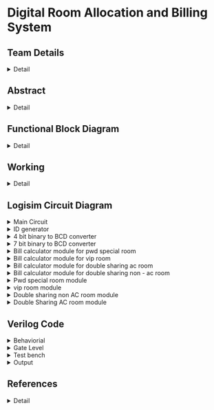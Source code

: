 # Digital Room Allocation and Billing System

<!-- First Section -->
## Team Details
<details>
<summary>Detail</summary>
> Semester: 3rd Sem B. Tech. CSE

  > Section: S2

  > Team ID: T-22

  > Member-1: A Karun Suhas, 231CS210, akarunsuhas.231cs210@nitk.edu.in

  > Member-2: D Kranthi Kiran, 231CS219, dasarikranthikiran.231cs219@nitk.edu.in

  > Member-3: D Sahil Arshan, 231CS223. sahilarshandudekula.231cs223@nitk.edu.in
</details> 

<!-- Second Section -->
## Abstract
<details>
  <summary>Detail</summary>
  
  > Digital Room Allocation and Billing System <br>

1. Motivation: Digitalisation of any work reduces the manpower, increases
the efficiency and reduces the time consumption. Manual allocation of
rooms takes a lot of time, errors may occur due to confusion in vacancies
and filled rooms. For example, when there is sudden increase in demand
for the hotels in tourist areas, managing the customers manually is a
difficult task and result in customer dissatisfaction. To avoid this, we
require a digital system to spontaneously allocate a room without any
errors.<br>
2. Problem Statement:<br>
Designing and implementing a hotel room allocation system by using dig-
ital electronics. Automated bill calculation is done based on the services
chosen by the customer, and the number of days of the stay. Customer
room gets deallocated upon completion of his stay.
Special room allocation and billing is done for VIPs and Differently-abled.<br>
3. Features:<br>
• Every customer is provided with unique customer ID. Input given by
customer contains ID, the services(eg AC, wifi, . . . ) he wants and
the number of days he wants to stay.<br>
The customer is provided with the type of room he requires(differently
abled, VIP, standard, . . . ).<br>
• If there is vacancy in the type of room that customer chooses, the
room gets allocated by storing his ID in the register and the bill
is calculated by passing his required services as inputs to the bill
calculator module which consists of adders and multipliers.<br>
1
There are counters corresponding to each type of room where each
counter stores the number of rooms of the respective type which are
currently occupied.<br>
The vacancy of the room is checked by comparing the value stored
in the counter and the total number of rooms of the respective type
that customer opts by using comparator.<br>
• The bill of the customer is stored in a register corresponding to the
customer ID.<br>
The system checks room availability in real time and automatically
allocates room based on customer requirements. It displays the final
billed amount based on services opted by customers.<br>
This system uses digital logic which minimizes manual errors.<br>
 References:
Digital Design, Morris Mano<br>
https://www.siteminder.com/r/hotel-management-strategies/<br>
https://www.geeksforgeeks.org/counters-in-digital-logic/?ref=lbp<br>
https://support.resrequest.com/property-management/room-allocation/<br>
GiHub ID:
Kranthikiran2005<br>
https://github.com/Kranthikiran2005?tab=projects<br>
</details>

## Functional Block Diagram
<details>
  <summary>Detail</summary>
  
  ![DDS_miniproject_blockdiagram drawio](https://github.com/user-attachments/assets/c183ba8a-50b4-4e49-91bc-8eb3fe73f6cd)]

</details>

<!-- Third Section -->
## Working
<details>
  <summary>Detail</summary>

  > ![WhatsApp Image 2024-10-16 at 11 52 01 PM](https://github.com/user-attachments/assets/3b72cee2-4cae-4ae3-8ae8-2381f2ba6ac5)
> Truth Table for billing

| D2 | D1 | D0 | AC | WiFi | VIP | PWD | Days | Billing Amount |
|----|----|----|----|------|-----|-----|------|----------------|
| 0  | 0  | 0  | 0  | 0    | 0   | 0   | 0    | 0              |
| 0  | 0  | 0  | 0  | 1    | 0   | 0   | 0    | 0              |
| 0  | 0  | 0  | 1  | 0    | 0   | 0   | 0    | 0              |
| 0  | 0  | 0  | 1  | 1    | 0   | 0   | 0    | 0              |
| 0  | 0  | 0  | 0  | 0    | 0   | 1   | 0    | 0              |
| 0  | 0  | 0  | 0  | 1    | 0   | 1   | 0    | 0              |
| 0  | 0  | 1  | 0  | 0    | 0   | 0   | 1    | 400            |
| 0  | 0  | 1  | 0  | 1    | 0   | 0   | 1    | 500            |
| 0  | 0  | 1  | 1  | 0    | 0   | 0   | 1    | 600            |
| 0  | 0  | 1  | 1  | 1    | 0   | 0   | 1    | 700            |
| 0  | 0  | 1  | 0  | 0    | 0   | 1   | 1    | 500            |
| 0  | 0  | 1  | 0  | 1    | 0   | 1   | 1    | 600            |
| 0  | 0  | 1  | 1  | 0    | 0   | 1   | 1    | 700            |
| 0  | 0  | 1  | 1  | 1    | 0   | 1   | 1    | 800            |
| 0  | 0  | 1  | 0  | 0    | 1   | 0   | 1    | 700            |
| 0  | 0  | 1  | 0  | 1    | 1   | 0   | 1    | 800            |
| 0  | 0  | 1  | 1  | 0    | 1   | 0   | 1    | 900            |
| 0  | 0  | 1  | 1  | 1    | 1   | 0   | 1    | 1000           |
| 0  | 1  | 0  | 0  | 0    | 0   | 0   | 2    | 800            |
| 0  | 1  | 0  | 0  | 1    | 0   | 0   | 2    | 1000           |
| 0  | 1  | 0  | 1  | 0    | 0   | 0   | 2    | 1200           |
| 0  | 1  | 0  | 1  | 1    | 0   | 0   | 2    | 1400           |
| 0  | 1  | 0  | 0  | 0    | 0   | 1   | 2    | 1000           |
| 0  | 1  | 0  | 0  | 1    | 0   | 1   | 2    | 1200           |
| 0  | 1  | 0  | 1  | 0    | 0   | 1   | 2    | 1400           |
| 0  | 1  | 0  | 1  | 1    | 0   | 1   | 2    | 1600           |
| 0  | 1  | 0  | 0  | 0    | 1   | 0   | 2    | 1400           |
| 0  | 1  | 0  | 0  | 1    | 1   | 0   | 2    | 1600           |
| 0  | 1  | 0  | 1  | 0    | 1   | 0   | 2    | 1800           |
| 0  | 1  | 0  | 1  | 1    | 1   | 0   | 2    | 2000           |
| 0  | 1  | 1  | 0  | 0    | 0   | 0   | 3    | 1200           |
| 0  | 1  | 1  | 0  | 1    | 0   | 0   | 3    | 1500           |
| 0  | 1  | 1  | 1  | 0    | 0   | 0   | 3    | 1800           |
| 0  | 1  | 1  | 1  | 1    | 0   | 0   | 3    | 2100           |
| 0  | 1  | 1  | 0  | 0    | 0   | 1   | 3    | 1500           |
| 0  | 1  | 1  | 0  | 1    | 0   | 1   | 3    | 1800           |
| 0  | 1  | 1  | 1  | 0    | 0   | 1   | 3    | 2100           |
| 0  | 1  | 1  | 1  | 1    | 0   | 1   | 3    | 2400           |
| 1  | 0  | 0  | 0  | 0    | 0   | 0   | 4    | 1600           |
| 1  | 0  | 0  | 0  | 1    | 0   | 0   | 4    | 2000           |
| 1  | 0  | 0  | 1  | 0    | 0   | 0   | 4    | 2400           |
| 1  | 0  | 0  | 1  | 1    | 0   | 0   | 4    | 2800           |
| 1  | 0  | 1  | 0  | 0    | 0   | 0   | 5    | 2000           |
| 1  | 0  | 1  | 0  | 1    | 0   | 0   | 5    | 2500           |
| 1  | 0  | 1  | 1  | 0    | 0   | 0   | 5    | 3000           |
| 1  | 0  | 1  | 1  | 1    | 0   | 0   | 5    | 3500           |
| 1  | 0  | 1  | 0  | 0    | 0   | 1   | 5    | 2500           |
| 1  | 0  | 1  | 0  | 1    | 0   | 1   | 5    | 3000           |
| 1  | 0  | 1  | 1  | 0    | 0   | 1   | 5    | 3500           |
| 1  | 0  | 1  | 1  | 1    | 0   | 1   | 5    | 4000           |
| 1  | 0  | 1  | 0  | 0    | 1   | 0   | 5    | 3500           |
| 1  | 0  | 1  | 0  | 1    | 1   | 0   | 5    | 4000           |
| 1  | 0  | 1  | 1  | 0    | 1   | 0   | 5    | 4500           |
| 1  | 0  | 1  | 1  | 1    | 1   | 0   | 5    | 5000           |
| 1  | 1  | 0  | 0  | 0    | 0   | 0   | 6    | 2400           |
| 1  | 1  | 0  | 0  | 1    | 0   | 0   | 6    | 3000           |
| 1  | 1  | 0  | 1  | 0    | 0   | 0   | 6    | 3600           |
| 1  | 1  | 0  | 1  | 1    | 0   | 0   | 6    | 4200           |
| 1  | 1  | 1  | 0  | 0    | 0   | 0   | 7    | 2800           |
| 1  | 1  | 1  | 0  | 1    | 0   | 0   | 7    | 3500           |
| 1  | 1  | 1  | 1  | 0    | 0   | 0   | 7    | 4200           |
| 1  | 1  | 1  | 1  | 1    | 0   | 0   | 7    | 4900           |
| 1  | 1  | 1  | 0  | 0    | 0   | 1   | 7    | 3500           |
| 1  | 1  | 1  | 0  | 1    | 0   | 1   | 7    | 4200           |
| 1  | 1  | 1  | 1  | 0    | 0   | 1   | 7    | 4900           |
| 1  | 1  | 1  | 1  | 1    | 0   | 1   | 7    | 5600           |
| 1  | 1  | 1  | 0  | 0    | 1   | 0   | 7    | 4900           |
| 1  | 1  | 1  | 0  | 1    | 1   | 0   | 7    | 5600           |
| 1  | 1  | 1  | 1  | 0    | 1   | 0   | 7    | 6300           |
| 1  | 1  | 1  | 1  | 1    | 1   | 0   | 7    | 7000           |

</details>

<!-- Fourth Section -->
## Logisim Circuit Diagram
<details>
  <summary>Main Circuit</summary>

  > Main Circuit<br>
  







![Main circuit](https://github.com/user-attachments/assets/0c12cba8-c2a9-4925-8dbd-e881f8ac640a)
</details>



<details>
<summary>  ID generator</summary>

![ID generator](https://github.com/user-attachments/assets/18086955-c46d-477c-9fdd-5264337161fc)
</details>
<details>
<summary>  4 bit binary to BCD converter</summary>

![4 bit binary to BCD converter](https://github.com/user-attachments/assets/e1ef6e73-5f96-4045-969f-4b232489d54b)<br>
</details>
<details>
  <summary> 7 bit binary to BCD converter</summary>

![7 bit binary to BCD converter](https://github.com/user-attachments/assets/293a0f5d-0a2f-460d-97ec-755a59360675)<br>
</details>

<details>
  <summary>  Bill calculator module for pwd special room</summary>

![Bill calculator module for pwd special room](https://github.com/user-attachments/assets/9123fbf0-4ca1-4ff5-8166-6a67f90f3716)<br>
</details>
<details>
  <summary>  Bill calculator module for vip room</summary>

![Bill calculator module for vip room](https://github.com/user-attachments/assets/2c5b0258-d44b-4a12-86bb-68210e132e57) <br>
</details>
<details>
  <summary> Bill calculator module for double sharing ac room</summary>

![Bill calculator module for double sharing ac room](https://github.com/user-attachments/assets/3514a017-f1ac-4177-bcc7-b2808ba80d9c)<br>
</details>
<details>
  <summary> Bill calculator module for double sharing non - ac room</summary>

![Bill calculator module for double sharing non ac room](https://github.com/user-attachments/assets/b0f7b274-68b5-4515-939b-1cfc6a101feb)<br>
</details>
<details>
  <summary>  Pwd special room module</summary>

![pwd special room module](https://github.com/user-attachments/assets/86da0a15-b049-4cf1-9d8c-99a10e55aa5b)<br>
</details>
<details>
  <summary> vip room module</summary>

![vip room module](https://github.com/user-attachments/assets/8efc2b18-51cc-42e9-9e5f-21fd437ee474)<br>
</details>
<details>
  <summary>  Double sharing non AC room module</summary>
  
![double sharing non ac room module](https://github.com/user-attachments/assets/1ba05940-f165-410d-bcd8-e807bc0bc09c)<br>
</details>
<details>
  <summary>  Double Sharing AC room module</summary>

  ![double sharing ac room module](https://github.com/user-attachments/assets/dae385e9-ceff-4e38-8aa5-c2fa7afa877e)<br>
</details>


<!-- Fifth Section -->
## Verilog Code
<details>
  <summary>Behaviorial</summary>



  ```verilog

  module hotel_booking(
    input [2:0] room_selection,  // 3-bit input to select a specific room (1-6)
    input ac_selection,         
    input wifi_selection,        
    input [2:0] days,            
    input register,              // Register button to confirm booking
    output reg [15:0] bill,      
    output reg [3:0] room1,      
    output reg [3:0] room2,      
    output reg [3:0] room3_1,    // Room 3.1 booking
    output reg [3:0] room3_2,    // Room 3.2 booking
    output reg [3:0] room4_1,    // Room 4.1 booking
    output reg [3:0] room4_2,    // Room 4.2 booking
    output reg [3:0] room5,      // Room 5 booking
    output reg [1:0] ac_wifi     // AC and Wi-Fi combined selection
);

    reg [15:0] room_cost;        // Room cost calculation
    reg [3:0] id_counter;        // ID generator (unique ID for each customer)
        
    initial begin
        room1 = 4'b0000;
        room2 = 4'b0000;
        room3_1 = 4'b0000;
        room3_2 = 4'b0000;
        room4_1 = 4'b0000;
        room4_2 = 4'b0000;
        room5 = 4'b0000;
        bill = 16'd0;
        ac_wifi = 2'b00;
        id_counter = 4'b0001;    // Initialize customer ID starting from 0001
    end

    always @(posedge register) begin
        room_cost = 16'd0;
        ac_wifi = {ac_selection, wifi_selection};  // Combine AC and Wi-Fi selection into 2-bit value

        // Generate unique ID for each customer in ascending order
        if (id_counter != 4'b0000) begin
            // Check which room is selected by the customer
            case (room_selection)
                3'b001: begin  // Room 1 selection
                    if (room1 == 4'b0000) begin
                        room1 = id_counter;  // Assign customer ID to room1
                        room_cost = 16'd700; // Room 1 base cost
                    end else
                        $display("Room 1 is not available.");
                end
                3'b010: begin  // Room 2 selection
                    if (room2 == 4'b0000) begin
                        room2 = id_counter;  // Assign customer ID to room2
                        room_cost = 16'd700; // Room 2 base cost
                    end else
                        $display("Room 2 is not available.");
                end
                3'b011: begin  // Room 3.1 selection
                    if (room3_1 == 4'b0000) begin
                        room3_1 = id_counter;  // Assign customer ID to room3_1
                        room_cost = 16'd400;   // Room 3.1 base cost
                    end else
                        $display("Room 3.1 is not available.");
                end
                3'b100: begin  // Room 3.2 selection
                    if (room3_2 == 4'b0000) begin
                        room3_2 = id_counter;  // Assign customer ID to room3_2
                        room_cost = 16'd400;   // Room 3.2 base cost
                    end else
                        $display("Room 3.2 is not available.");
                end
                3'b101: begin  // Room 4.1 selection
                    if (room4_1 == 4'b0000) begin
                        room4_1 = id_counter;  // Assign customer ID to room4_1
                        room_cost = 16'd400;   // Room 4.1 base cost
                    end else
                        $display("Room 4.1 is not available.");
                end
                3'b110: begin  // Room 4.2 selection
                    if (room4_2 == 4'b0000) begin
                        room4_2 = id_counter;  // Assign customer ID to room4_2
                        room_cost = 16'd400;   // Room 4.2 base cost
                    end else
                        $display("Room 4.2 is not available.");
                end
                3'b111: begin  // Room 5 selection
                    if (room5 == 4'b0000) begin
                        room5 = id_counter;    // Assign customer ID to room5
                        room_cost = 16'd500;   // Room 5 base cost
                    end else
                        $display("Room 5 is not available.");
                end
                default: begin
                    $display("Invalid room selection.");
                end
            endcase

            // Add cost for AC and Wi-Fi if selected
            if (ac_selection)
                room_cost = room_cost + 16'd200;
            if (wifi_selection)
                room_cost = room_cost + 16'd100;

            // Calculate total bill based on number of days
            bill = room_cost * days;

            // Increment ID counter for the next customer
            id_counter = id_counter + 4'b0001;
        end
    end
endmodule
```
</details>
<details>
  <summary>Gate Level </summary>

 ```verilog
  module hotel_booking_gate_level (
    input [3:0] id,                  // Customer ID
    input ac_selection,              // AC selection
    input wifi_selection,            // Wi-Fi selection
    input [2:0] days,                // Number of days
    input register,                  // Register signal (button press)
    output [15:0] bill,              // Bill output
    output [3:0] room1,              // Room 1 allocation
    output [3:0] room2,              // Room 2 allocation
    output [3:0] room3_1,            // Room 3_1 allocation
    output [3:0] room3_2,            // Room 3_2 allocation
    output [3:0] room4_1,            // Room 4_1 allocation
    output [3:0] room4_2,            // Room 4_2 allocation
    output [3:0] room5               // Room 5 allocation
);

    // Room availability checks (for room1 to room5)
    wire room1_available, room2_available, room3_1_available, room3_2_available, room4_1_available, room4_2_available, room5_available;

    // Initial room costs
    wire [15:0] room_cost;
    assign room_cost = (room1_available ? 16'd700 : 
                        room2_available ? 16'd700 : 
                        room3_1_available ? 16'd400 : 
                        room3_2_available ? 16'd400 : 
                        room4_1_available ? 16'd400 : 
                        room4_2_available ? 16'd400 : 
                        room5_available ? 16'd500 : 16'd0);

    // Adder for AC and Wi-Fi costs
    wire [15:0] extras_cost;
    wire [15:0] ac_cost = ac_selection ? 16'd200 : 16'd0;
    wire [15:0] wifi_cost = wifi_selection ? 16'd100 : 16'd0;

    RippleCarryAdder_16bit adder_extras(extras_cost, ac_cost, wifi_cost);

    // Total cost (room cost + extras)
    wire [15:0] total_cost;
    RippleCarryAdder_16bit adder_total(total_cost, room_cost, extras_cost);

    // Multiply total cost by number of days
    wire [31:0] bill_full;
    Multiplier_16bit multiplier(bill_full, total_cost, days);

    // Output only the lower 16 bits of the bill
    assign bill = bill_full[15:0];

    // Room allocation (using DFFs and availability checks)
    wire [3:0] zero = 4'b0000;

    Comparator_4bit cmp1(room1_available, room1, zero);
    Room_Allocation room_alloc1(room1, id, room1_available, register);

    Comparator_4bit cmp2(room2_available, room2, zero);
    Room_Allocation room_alloc2(room2, id, room2_available, register);

    // Continue similarly for other rooms (room3_1, room3_2, room4_1, room4_2, room5)

endmodule
module DFF (
    output reg q, 
    input d, 
    input clk
);
    always @(posedge clk) begin
        q <= d;
    end
endmodule

module Comparator_4bit (
    output equal, 
    input [3:0] a, 
    input [3:0] b
);
    wire [3:0] xnor_out;
    xnor(xnor_out[0], a[0], b[0]);
    xnor(xnor_out[1], a[1], b[1]);
    xnor(xnor_out[2], a[2], b[2]);
    xnor(xnor_out[3], a[3], b[3]);
    and(equal, xnor_out[0], xnor_out[1], xnor_out[2], xnor_out[3]);
endmodule
module Room_Allocation (
    output reg [3:0] room,   // Room ID
    input [3:0] id,          // Customer ID
    input room_available,    // Room availability
    input register           // Register signal
);
    always @(posedge register) begin
        if (room_available)
            room <= id;
    end
endmodule
module AND_Gate (
    output y, 
    input a, 
    input b
);
    assign y = a & b;
endmodule
module FullAdder (
    output sum, 
    output carry_out, 
    input a, 
    input b, 
    input carry_in
);
    wire axb, ab_and_cin;
    xor(axb, a, b);
    xor(sum, axb, carry_in);
    and(ab_and_cin, axb, carry_in);
    and(carry_out, a, b);
    or(carry_out, carry_out, ab_and_cin);
endmodule

module RippleCarryAdder_16bit (
    output [15:0] sum, 
    input [15:0] a, 
    input [15:0] b
);
    wire [15:0] carry;
    
    FullAdder fa0 (sum[0], carry[0], a[0], b[0], 1'b0);
    FullAdder fa1 (sum[1], carry[1], a[1], b[1], carry[0]);
    FullAdder fa2 (sum[2], carry[2], a[2], b[2], carry[1]);
     FullAdder fa3 (sum[3], carry[3], a[3], b[3], carry[2]);
     FullAdder fa4 (sum[4], carry[4], a[4], b[4], carry[3]);
    FullAdder fa5 (sum[5], carry[5], a[5], b[5], carry[4]);
    FullAdder fa6 (sum[6], carry[6], a[6], b[6], carry[5]);
     FullAdder fa7 (sum[7], carry[7], a[7], b[7], carry[6]);
    FullAdder fa8(sum[8], carry[8], a[8], b[8], carry[7]);
    FullAdder fa9 (sum[9], carry[9], a[9], b[9], carry[8]);
     FullAdder fa10 (sum[10], carry[10], a[10], b[10], carry[9]);
    FullAdder fa11 (sum[11], carry[11], a[11], b[11], carry[10]);
    FullAdder fa12 (sum[12], carry[12], a[12], b[12], carry[11]);
     FullAdder fa13 (sum[13], carry[13], a[13], b[13], carry[12]);
    FullAdder fa14 (sum[14], carry[14], a[14], b[14], carry[13]);
    FullAdder fa15 (sum[15], carry[15], a[15], b[15], carry[14]);
endmodule
module Multiplier_16bit (
    output [31:0] product,
    input [15:0] a,
    input [2:0] b
);
    assign product = a * b;  
endmodule
```

</details>

<details>
  <summary>Test bench</summary>

```verilog
  module hotel_booking_tb;

    reg [2:0] room_selection;  // To select the room (1-6)
    reg ac_selection;          // AC selection (1 or 0)
    reg wifi_selection;        // Wi-Fi selection (1 or 0)
    reg [2:0] days;            // Number of days to stay
    reg register;              // Register button to confirm booking
    wire [15:0] bill;          // Total bill for the stay
    wire [3:0] room1, room2, room3_1, room3_2, room4_1, room4_2, room5; // Room allocations
    wire [1:0] ac_wifi;        // AC and Wi-Fi selection status

    // Instantiate the hotel_booking module
    hotel_booking uut (
        .room_selection(room_selection),
        .ac_selection(ac_selection),
        .wifi_selection(wifi_selection),
        .days(days),
        .register(register),
        .bill(bill),
        .room1(room1),
        .room2(room2),
        .room3_1(room3_1),
        .room3_2(room3_2),
        .room4_1(room4_1),
        .room4_2(room4_2),
        .room5(room5),
        .ac_wifi(ac_wifi)
    );

    // Test sequence
    initial begin
        // Initialize
        room_selection = 3'b000;
        ac_selection = 0;
        wifi_selection = 0;
        days = 3'b000;
        register = 0;
        #5;

        // Test 1: Customer selects Room 1, AC, no Wi-Fi, stays for 3 days
        room_selection = 3'b001;  // Room 1
        ac_selection = 1;         // AC selected
        wifi_selection = 0;       // No Wi-Fi
        days = 3'd3;              // 3 days
        register = 1;             // Confirm booking
        #10;
        register = 0;             // Reset register button
        #10;

        // Display output for Test 1
        $display("Test 1: Room Selection = Room 1(VIP), AC = 1, Wi-Fi = 0, Days = 3");
        $display("Room 1: %b, Bill: %0d", room1, bill);
        $display("-----------------------------");

        // Test 2: Another customer selects Room 2, no AC, Wi-Fi, stays for 2 days
        room_selection = 3'b010;  // Room 2
        ac_selection = 0;         // No AC
        wifi_selection = 1;       // Wi-Fi selected
        days = 3'd2;              // 2 days
        register = 1;             // Confirm booking
        #10;
        register = 0;             // Reset register button
        #10;

        // Display output for Test 2
        $display("Test 2: Room Selection = Room 2(VIP), AC = 0, Wi-Fi = 1, Days = 2");
        $display("Room 2: %b, Bill: %0d", room2, bill);
        $display("-----------------------------");

        // Test 3: Customer selects Room 3.1, no AC, no Wi-Fi, stays for 1 day
        room_selection = 3'b011;  // Room 3.1
        ac_selection = 0;         // No AC
        wifi_selection = 0;       // No Wi-Fi
        days = 3'd1;              // 1 day
        register = 1;             // Confirm booking
        #10;
        register = 0;             // Reset register button
        #10;

        // Display output for Test 3
        $display("Test 3: Room Selection = Room 3.1(Double sharing non-AC room), AC = 0, Wi-Fi = 0, Days = 1");
        $display("Room 3.1: %b, Bill: %0d", room3_1, bill);
        $display("-----------------------------");

        // Test 4: 
        room_selection = 3'b101;  // Room 4.1
        ac_selection = 1;         // AC selected
        wifi_selection = 1;       // Wi-Fi selected
        days = 3'd4;              // 4 days
        register = 1;             // Confirm booking
        #10;
        register = 0;             // Reset register button
        #10;

        // Display output for Test 4
        $display("Test 4: Room Selection = Room 4.1(Double sharing AC room), AC = 1, Wi-Fi = 1, Days = 4");
        $display("Room 4: %b, Bill: %0d", room4_1, bill); 
        $display("-----------------------------");

        // Test 5: Customer selects Room 5, AC and Wi-Fi, stays for 5 days
        room_selection = 3'b111;  // Room 5
        ac_selection = 1;         // AC selected
        wifi_selection = 1;       // Wi-Fi selected
        days = 3'd5;              // 5 days
        register = 1;             // Confirm booking
        #10;
        register = 0;             // Reset register button
        #10;

        // Display output for Test 5
        $display("Test 5: Room Selection = Room 5(PWD special), AC = 1, Wi-Fi = 1, Days = 5");
        $display("Room 5: %b, Bill: %0d", room5, bill);
        $display("-----------------------------");

        // Test complete
        $finish;
    end

endmodule
  ```
</details>

<details>
<summary>Output</summary>

  
![WhatsApp Image 2024-10-17 at 2 02 29 AM](https://github.com/user-attachments/assets/0fb253f4-80c8-40d1-98bd-49cd47b7912a)
</details>

## References
<details>
  <summary>Detail</summary>
  Digital Design, Morris Mano<br>
https://www.siteminder.com/r/hotel-management-strategies/<br>
https://www.geeksforgeeks.org/counters-in-digital-logic/?ref=lbp<br>
https://support.resrequest.com/property-management/room-allocation/<br>

</details>
